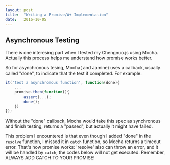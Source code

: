 ```yaml
---
layout: post
title:  "Writing a Promise/A+ Implementation"
date:   2016-10-05
---
```



## Asynchronous Testing
There is one interesing part when I tested my Chengnuo.js using Mocha. Actually this process helps me understand how promise works better.

So for asynchronous tesing, Mocha( and Jamine) uses a callback, usually called "done", to indicate that the test if completed. For example:
```javascript
it('test a asynchromous function', function(done){
    ...
    promise.then(function(){
        assert(...);
        done();   
    })
});
```
Without the "done" callback, Mocha would take this spec as synchronous and finish testing, returns a "passed", but actually it might have failed.

This problem I encountered is that even though I added "done" in the `resolve` function, I missed it in `catch`
function, so Mocha returns a timeout error. That's how promise works: 'resolve' also can throw an error, and it will be handled by `catch`; the codes below will not get executed. Remember, ALWAYS ADD CATCH TO YOUR PROMISE!

